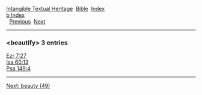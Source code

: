 [Intangible Textual Heritage](../../index)  [Bible](../index) 
[Index](index)   
[b Index](_b_)  
  [Previous](c01157)  [Next](c01159) 

------------------------------------------------------------------------

### &lt;beautify&gt; 3 entries

[Ezr 7:27](../kjv/ezr007.htm#027)  
[Isa 60:13](../kjv/isa060.htm#013)  
[Psa 149:4](../kjv/psa149.htm#004)  

------------------------------------------------------------------------

[Next: beauty (49)](c01159)

